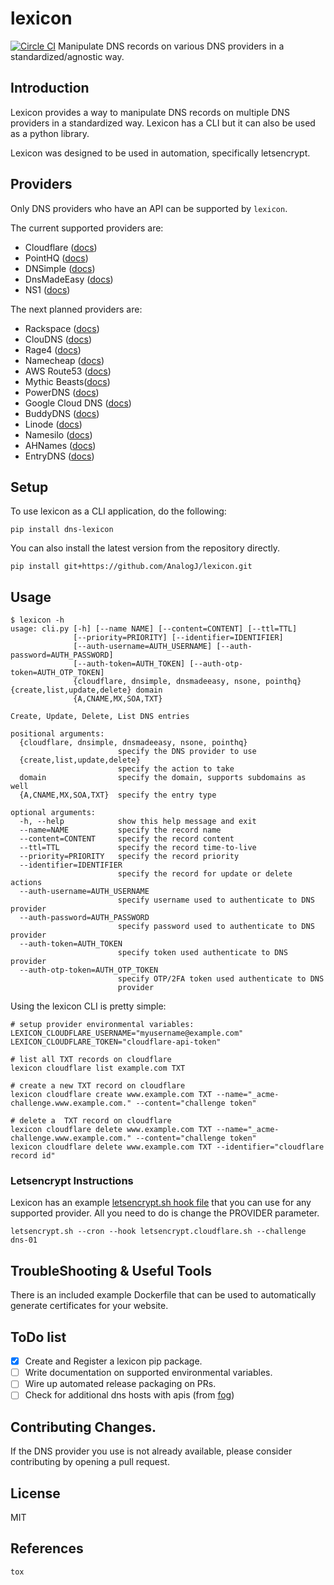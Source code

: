 # lexicon
[![Circle CI](https://circleci.com/gh/AnalogJ/lexicon.svg?style=svg)](https://circleci.com/gh/AnalogJ/lexicon)
Manipulate DNS records on various DNS providers in a standardized/agnostic way. 

## Introduction
Lexicon provides a way to manipulate DNS records on multiple DNS providers in a standardized way. 
Lexicon has a CLI but it can also be used as a python library. 

Lexicon was designed to be used in automation, specifically letsencrypt.

## Providers
Only DNS providers who have an API can be supported by `lexicon`. 

The current supported providers are:

- Cloudflare ([docs](https://api.cloudflare.com/#endpoints))
- PointHQ ([docs](https://pointhq.com/api/docs))
- DNSimple ([docs](https://developer.dnsimple.com/))
- DnsMadeEasy ([docs](http://www.dnsmadeeasy.com/integration/pdf/API-Docv2.pdf))
- NS1 ([docs](https://ns1.com/api/))

The next planned providers are:

- Rackspace ([docs](https://developer.rackspace.com/docs/cloud-dns/v1/developer-guide/))
- ClouDNS ([docs](https://www.cloudns.net/wiki/article/56/))
- Rage4 ([docs](https://gbshouse.uservoice.com/knowledgebase/articles/109834-rage4-dns-developers-api))
- Namecheap ([docs](https://www.namecheap.com/support/api/methods.aspx))
- AWS Route53 ([docs](https://docs.aws.amazon.com/Route53/latest/APIReference/Welcome.html))
- Mythic Beasts([docs](https://www.mythic-beasts.com/support/api/primary))
- PowerDNS ([docs](https://doc.powerdns.com/md/httpapi/api_spec/))
- Google Cloud DNS ([docs](https://cloud.google.com/dns/api/v1/))
- BuddyDNS ([docs](https://www.buddyns.com/support/api/v2/))
- Linode ([docs](https://www.linode.com/api/dns))
- Namesilo ([docs](https://www.namesilo.com/api_reference.php))
- AHNames ([docs](https://ahnames.com/en/resellers?tab=2))
- EntryDNS ([docs](https://entrydns.net/help))

## Setup
To use lexicon as a CLI application, do the following:
	
	pip install dns-lexicon

You can also install the latest version from the repository directly. 
 
	pip install git+https://github.com/AnalogJ/lexicon.git
			
## Usage

	$ lexicon -h
	usage: cli.py [-h] [--name NAME] [--content=CONTENT] [--ttl=TTL]
				  [--priority=PRIORITY] [--identifier=IDENTIFIER]
				  [--auth-username=AUTH_USERNAME] [--auth-password=AUTH_PASSWORD]
				  [--auth-token=AUTH_TOKEN] [--auth-otp-token=AUTH_OTP_TOKEN]
				  {cloudflare, dnsimple, dnsmadeeasy, nsone, pointhq} {create,list,update,delete} domain
				  {A,CNAME,MX,SOA,TXT}
	
	Create, Update, Delete, List DNS entries
	
	positional arguments:
	  {cloudflare, dnsimple, dnsmadeeasy, nsone, pointhq}
							specify the DNS provider to use
	  {create,list,update,delete}
							specify the action to take
	  domain                specify the domain, supports subdomains as well
	  {A,CNAME,MX,SOA,TXT}  specify the entry type
	
	optional arguments:
	  -h, --help            show this help message and exit
	  --name=NAME           specify the record name
	  --content=CONTENT     specify the record content
	  --ttl=TTL             specify the record time-to-live
	  --priority=PRIORITY   specify the record priority
	  --identifier=IDENTIFIER
							specify the record for update or delete actions
	  --auth-username=AUTH_USERNAME
							specify username used to authenticate to DNS provider
	  --auth-password=AUTH_PASSWORD
							specify password used to authenticate to DNS provider
	  --auth-token=AUTH_TOKEN
							specify token used authenticate to DNS provider
	  --auth-otp-token=AUTH_OTP_TOKEN
							specify OTP/2FA token used authenticate to DNS
							provider

Using the lexicon CLI is pretty simple:

	# setup provider environmental variables:
	LEXICON_CLOUDFLARE_USERNAME="myusername@example.com"
	LEXICON_CLOUDFLARE_TOKEN="cloudflare-api-token"
	
	# list all TXT records on cloudflare
	lexicon cloudflare list example.com TXT
	
	# create a new TXT record on cloudflare
	lexicon cloudflare create www.example.com TXT --name="_acme-challenge.www.example.com." --content="challenge token"

	# delete a  TXT record on cloudflare
	lexicon cloudflare delete www.example.com TXT --name="_acme-challenge.www.example.com." --content="challenge token"
	lexicon cloudflare delete www.example.com TXT --identifier="cloudflare record id"

	

### Letsencrypt Instructions
Lexicon has an example [letsencrypt.sh hook file](examples/letsencrypt.cloudflare.sh) that you can use for any supported provider. 
All you need to do is change the PROVIDER parameter. 

	letsencrypt.sh --cron --hook letsencrypt.cloudflare.sh --challenge dns-01
	

## TroubleShooting & Useful Tools
There is an included example Dockerfile that can be used to automatically generate certificates for your website.

## ToDo list

- [x] Create and Register a lexicon pip package. 
- [ ] Write documentation on supported environmental variables. 
- [ ] Wire up automated release packaging on PRs.
- [ ] Check for additional dns hosts with apis (from [fog](http://fog.io/about/provider_documentation.html))

## Contributing Changes.
If the DNS provider you use is not already available, please consider contributing by opening a pull request. 

## License
MIT

## References

    tox

